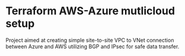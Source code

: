 # Terraform AWS-Azure mutlicloud setup

Project aimed at creating simple site-to-site VPC to VNet connection between Azure and AWS utilizing BGP and IPsec for safe data transfer.




